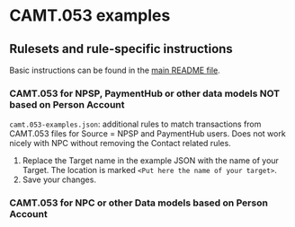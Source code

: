 # CAMT.053 examples

## Rulesets and rule-specific instructions

Basic instructions can be found in the [main README file](../README.md).

### CAMT.053 for NPSP, PaymentHub or other data models NOT based on Person Account
`camt.053-examples.json`: additional rules to match transactions from CAMT.053 files for Source = NPSP and PaymentHub users. Does not work nicely with NPC without removing the Contact related rules.
1. Replace the Target name in the example JSON with the name of your Target. The location is marked `<Put here the name of your target>`.
2. Save your changes.

### CAMT.053 for NPC or other Data models based on Person Account